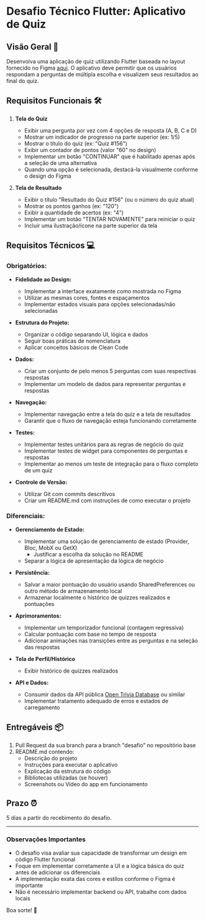 # Desafio Técnico Flutter: Aplicativo de Quiz

## Visão Geral 📱

Desenvolva uma aplicação de quiz utilizando Flutter baseada no layout fornecido no Figma [aqui](https://www.figma.com/design/ULdLhDknWDYZMDz2EthqHA/Desafio-Mobile-Quiz?node-id=0-1&m=dev&t=QGZDoXtVkLLf4en3-1). 
O aplicativo deve permitir que os usuários respondam a perguntas de múltipla escolha e visualizem seus resultados ao final do quiz.

## Requisitos Funcionais 🛠️

1. **Tela do Quiz**
   - Exibir uma pergunta por vez com 4 opções de resposta (A, B, C e D)
   - Mostrar um indicador de progresso na parte superior (ex: 1/5)
   - Mostrar o título do quiz (ex: "Quiz #156")
   - Exibir um contador de pontos (valor "60" no design)
   - Implementar um botão "CONTINUAR" que é habilitado apenas após a seleção de uma alternativa
   - Quando uma opção é selecionada, destacá-la visualmente conforme o design do Figma

2. **Tela de Resultado**
   - Exibir o título "Resultado do Quiz #156" (ou o número do quiz atual)
   - Mostrar os pontos ganhos (ex: "120")
   - Exibir a quantidade de acertos (ex: "4")
   - Implementar um botão "TENTAR NOVAMENTE" para reiniciar o quiz
   - Incluir uma ilustração/ícone na parte superior da tela

## Requisitos Técnicos 💻

### Obrigatórios:

- **Fidelidade ao Design:**
  - Implementar a interface exatamente como mostrada no Figma
  - Utilizar as mesmas cores, fontes e espaçamentos
  - Implementar estados visuais para opções selecionadas/não selecionadas

- **Estrutura do Projeto:**
  - Organizar o código separando UI, lógica e dados
  - Seguir boas práticas de nomenclatura
  - Aplicar conceitos básicos de Clean Code

- **Dados:**
  - Criar um conjunto de pelo menos 5 perguntas com suas respectivas respostas
  - Implementar um modelo de dados para representar perguntas e respostas

- **Navegação:**
  - Implementar navegação entre a tela do quiz e a tela de resultados
  - Garantir que o fluxo de navegação esteja funcionando corretamente

- **Testes:**
  - Implementar testes unitários para as regras de negócio do quiz
  - Implementar testes de widget para componentes de perguntas e respostas
  - Implementar ao menos um teste de integração para o fluxo completo de um quiz

- **Controle de Versão:**
  - Utilizar Git com commits descritivos
  - Criar um README.md com instruções de como executar o projeto

### Diferenciais:

- **Gerenciamento de Estado:**
  - Implementar uma solução de gerenciamento de estado (Provider, Bloc, MobX ou GetX)
     - Justificar a escolha da solução no README
  - Separar a lógica de apresentação da lógica de negócio

- **Persistência:**
  - Salvar a maior pontuação do usuário usando SharedPreferences ou outro método de armazenamento local
  - Armazenar localmente o histórico de quizzes realizados e pontuações

- **Aprimoramentos:**
  - Implementar um temporizador funcional (contagem regressiva)
  - Calcular pontuação com base no tempo de resposta
  - Adicionar animações nas transições entre as perguntas e na seleção das respostas

- **Tela de Perfil/Histórico**
   - Exibir histórico de quizzes realizados 

- **API e Dados:**
  - Consumir dados da API pública [Open Trivia Database](https://opentdb.com/api_config.php) ou similar
  - Implementar tratamento adequado de erros e estados de carregamento   

## Entregáveis 📦

1. Pull Request da sua branch para a branch "desafio" no repositório base
2. README.md contendo:
   - Descrição do projeto
   - Instruções para executar o aplicativo
   - Explicação da estrutura do código
   - Bibliotecas utilizadas (se houver)
   - Screenshots ou Vídeo do app em funcionamento

## Prazo ⏰

5 dias a partir do recebimento do desafio.

---

### Observações Importantes

- O desafio visa avaliar sua capacidade de transformar um design em código Flutter funcional
- Foque em implementar corretamente a UI e a lógica básica do quiz antes de adicionar os diferenciais
- A implementação exata das cores e estilos conforme o Figma é importante
- Não é necessário implementar backend ou API, trabalhe com dados locais

Boa sorte! 🚀